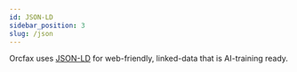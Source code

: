 ```yaml
---
id: JSON-LD
sidebar_position: 3
slug: /json
---
```


Orcfax uses [JSON-LD](https://json-ld.org/) for web-friendly, linked-data that
is AI-training ready.
